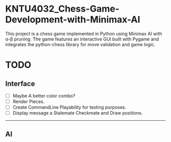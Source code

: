 # KNTU4032_Chess-Game-Development-with-Minimax-AI
This project is a chess game implemented in Python using Minimax AI with α-β pruning. The game features an interactive GUI built with Pygame and integrates the python-chess library for move validation and game logic.

# TODO

## Interface


- [ ] Maybe A better color combo?
- [ ] Render Pieces.
- [ ] Create CommandLine Playability for testing purposes.
- [ ] Display message a Stalemate Checkmate and Draw positions.

--- 

## AI

